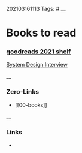 202103161113
Tags: #
__
# Books to read


### [goodreads 2021 shelf ](https://www.goodreads.com/review/list/2629146-kaspar-minosiants?ref=nav_mybooks&shelf=2021)  

[System Design Interview](https://www.amazon.com/gp/product/B08CMF2CQF)  

__
### Zero-Links
 - [[00-books]]

__
### Links
- 

 
 